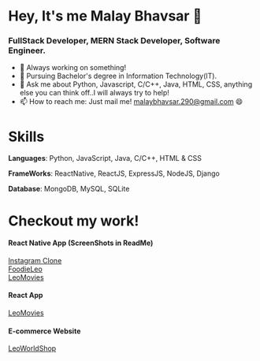 # Hey, It's me Malay Bhavsar 👋
### FullStack Developer, MERN Stack Developer, Software Engineer.
- 🔭 Always working on something!
- 🌱 Pursuing Bachelor's degree in Information Technology(IT).
- 💬 Ask me about Python, Javascript, C/C++, Java, HTML, CSS, anything else you can think off..I will always try to help!
- 📫 How to reach me: Just mail me! malaybhavsar.290@gmail.com 😄

# Skills
<p><b>Languages</b>: Python, JavaScript, Java, C/C++, HTML & CSS</p>
<p><b>FrameWorks</b>: ReactNative, ReactJS, ExpressJS, NodeJS, Django</p>
<p><b>Database</b>: MongoDB, MySQL, SQLite</p>

# Checkout my work!
<p><h4>React Native App (ScreenShots in ReadMe)</h4><a href="https://github.com/Leo-Malay/Instagram-Clone-React-Native">Instagram Clone</a><br/><a href="https://github.com/Leo-Malay/FoodieLeo-Mobile-App">FoodieLeo</a><br/><a href="https://github.com/Leo-Malay/Leo-Movies-Mobile-App">LeoMovies</a></p>
<p><h4>React App</h4><a href="https://leomovies.herokuapp.com/#/">LeoMovies</a></p>
<p><h4>E-commerce Website</h4><a href="https://leoworldshop.herokuapp.com/u/home">LeoWorldShop</a></p>
